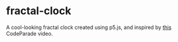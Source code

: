 # fractal-clock
A cool-looking fractal clock created using p5.js, and inspired by [this](https://www.youtube.com/watch?v=4SH_-YhN15A) CodeParade video.
